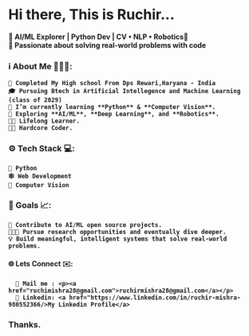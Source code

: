 # **Hi there, This is Ruchir...**

<!-- This is the HTML Portion -->
 <p align="centre">
   <b>🚀 AI/ML Explorer | Python Dev | CV • NLP • Robotics🤖<br>
   <b>🧠 Passionate about solving real-world problems with code<br>

### ℹ️ About Me 🧑🏻‍💻:

    🏫 Completed My High school From Dps Rewari,Haryana - India 
    🎓 Pursuing Btech in Artificial Intellegence and Machine Learning (class of 2029)
    🔭 I’m currently learning **Python** & **Computer Vision**.
    🌱 Exploring **AI/ML**, **Deep Learning**, and **Robotics**.  
    🧑‍🎓 Lifelong Learner.
    👨‍💻 Hardcore Coder.

### ⚙️ Tech Stack 💻:
    🐍 Python 
    🕸️ Web Development
    👀 Computer Vision

###  🎯 Goals 📈:
    🧠 Contribute to AI/ML open source projects.
    🧑🏻‍🔬 Pursue research opportunities and eventually dive deeper.
    💡 Build meaningful, intelligent systems that solve real-world problems.


#### 🌐 Lets Connect ✉️:
      📧 Mail me : <p><a href="ruchimishra28@gmail.com">ruchirmishra28@gmail.com</a></p> 
      🔗 Linkedin: <a href="https://www.linkedin.com/in/ruchir-mishra-980552366/>My Linkedin Profile</a>

### Thanks.